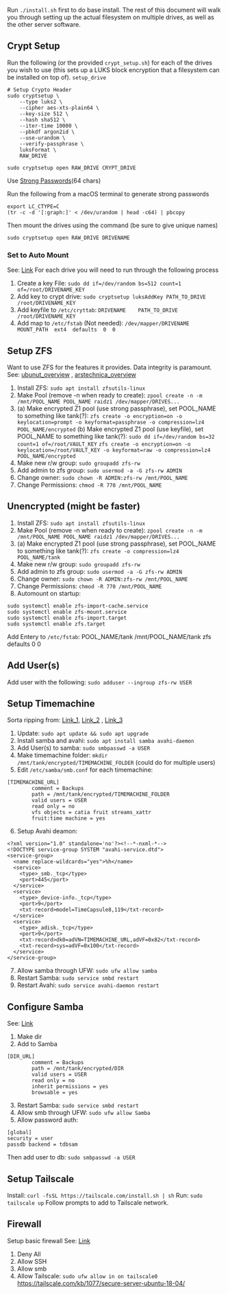 Run `./install.sh` first to do base install. The rest of this document will walk you through setting up the actual filesystem on multiple drives, as well as the other server software.

## Crypt Setup
Run the following (or the provided `crypt_setup.sh`) for each of the drives you wish to use (this sets up a LUKS block encryption that a filesystem can be installed on top of).
`setup_drive`
```
# Setup Crypto Header
sudo cryptsetup \
    --type luks2 \
    --cipher aes-xts-plain64 \
    --key-size 512 \
    --hash sha512 \
    --iter-time 10000 \
    --pbkdf argon2id \
    --use-urandom \
    --verify-passphrase \
    luksFormat \
    RAW_DRIVE

sudo cryptsetup open RAW_DRIVE CRYPT_DRIVE
```

Use [Strong Passwords](https://en.wikipedia.org/wiki/Password_strength)(64 chars)

Run the following from a macOS terminal to generate strong passwords
```
export LC_CTYPE=C
(tr -c -d '[:graph:]' < /dev/urandom | head -c64) | pbcopy
```

Then mount the drives using the command (be sure to give unique names)
```
sudo cryptsetup open RAW_DRIVE DRIVENAME 
```


### Set to Auto Mount
See: [Link](https://wiki.archlinux.org/title/Dm-crypt/System_configuration#Unlocking_with_a_keyfile)
For each drive you will need to run through the following process
1. Create a key File: `sudo dd if=/dev/random bs=512 count=1 of=/root/DRIVENAME_KEY`
2. Add key to crypt drive: `sudo cryptsetup luksAddKey PATH_TO_DRIVE /root/DRIVENAME_KEY`
2. Add keyfile to `/etc/cryttab`: `DRIVENAME    PATH_TO_DRIVE   /root/DRIVENAME_KEY`
3. Add map to `/etc/fstab` (Not needed): `/dev/mapper/DRIVENAME  MOUNT_PATH  ext4  defaults  0  0`

## Setup ZFS
Want to use ZFS for the features it provides. Data integrity is paramount.
See: [ubunut_overview](https://ubuntu.com/tutorials/setup-zfs-storage-pool#1-overview) , [arstechnica_overview](https://arstechnica.com/gadgets/2021/06/a-quick-start-guide-to-openzfs-native-encryption/) 
1. Install ZFS: `sudo apt install zfsutils-linux`
2. Make Pool (remove -n when ready to create): `zpool create -n -m /mnt/POOL_NAME POOL_NAME raidz1 /dev/mapper/DRIVES...`
3. (a) Make encrypted Z1 pool (use strong passphrase), set POOL_NAME to something like tank(?):
        `zfs create -o encryption=on -o keylocation=prompt -o keyformat=passphrase -o compression=lz4 POOL_NAME/encrypted` 
    (b) Make encrypted Z1 pool (use keyfile), set POOL_NAME to something like tank(?): 
        `sudo dd if=/dev/random bs=32 count=1 of=/root/VAULT_KEY`
        `zfs create -o encryption=on -o keylocation=/root/VAULT_KEY -o keyformat=raw -o compression=lz4 POOL_NAME/encrypted` 
4. Make new r/w group: `sudo groupadd zfs-rw`
5. Add admin to zfs group: `sudo usermod -a -G zfs-rw ADMIN`
6. Change owner: `sudo chown -R ADMIN:zfs-rw /mnt/POOL_NAME`
7. Change Permissions: `chmod -R 770 /mnt/POOL_NAME`

## Unencrypted (might be faster)
1. Install ZFS: `sudo apt install zfsutils-linux`
2. Make Pool (remove -n when ready to create): `zpool create -n -m /mnt/POOL_NAME POOL_NAME raidz1 /dev/mapper/DRIVES...`
3. (a) Make encrypted Z1 pool (use strong passphrase), set POOL_NAME to something like tank(?):
        `zfs create -o compression=lz4 POOL_NAME/tank`
4. Make new r/w group: `sudo groupadd zfs-rw`
5. Add admin to zfs group: `sudo usermod -a -G zfs-rw ADMIN`
6. Change owner: `sudo chown -R ADMIN:zfs-rw /mnt/POOL_NAME`
7. Change Permissions: `chmod -R 770 /mnt/POOL_NAME`
8. Automount on startup: 
```
sudo systemctl enable zfs-import-cache.service
sudo systemctl enable zfs-mount.service
sudo systemctl enable zfs-import.target
sudo systemctl enable zfs.target
```
Add Entery to `/etc/fstab`: POOL_NAME/tank /mnt/POOL_NAME/tank zfs defaults 0 0

## Add User(s)
Add user with the following: `sudo adduser --ingroup zfs-rw USER`


## Setup Timemachine 
Sorta ripping from: [Link_1](https://saschaeggi.medium.com/use-a-raspberry-pi-4-for-time-machine-works-with-big-sur-1e66a9650789), [Link_2](https://tomverbeure.github.io/2023/06/25/ThinMachine-a-Thin-Client-MacOS-Time-Machine-Appliance.html) , [Link_3](https://news.ycombinator.com/item?id=36472534) 
1. Update: `sudo apt update && sudo apt upgrade`
2. Install samba and avahi: `sudo apt install samba avahi-daemon` 
3. Add User(s) to samba: `sudo smbpasswd -a USER`
4. Make timemachine folder: `mkdir /mnt/tank/encrypted/TIMEMACHINE_FOLDER` (could do for multiple users)
5. Edit `/etc/samba/smb.conf` for each timemachine: 
```
[TIMEMACHINE_URL]
        comment = Backups
        path = /mnt/tank/encrypted/TIMEMACHINE_FOLDER
        valid users = USER 
        read only = no
        vfs objects = catia fruit streams_xattr
        fruit:time machine = yes
```
6. Setup Avahi deamon:
```
<?xml version="1.0" standalone='no'?><!--*-nxml-*-->
<!DOCTYPE service-group SYSTEM "avahi-service.dtd">
<service-group>
  <name replace-wildcards="yes">%h</name>
  <service>
    <type>_smb._tcp</type>
    <port>445</port>
  </service>
  <service>
    <type>_device-info._tcp</type>
    <port>9</port>
    <txt-record>model=TimeCapsule8,119</txt-record>
  </service>
  <service>
    <type>_adisk._tcp</type>
    <port>9</port>
    <txt-record>dk0=adVN=TIMEMACHINE_URL,adVF=0x82</txt-record>
    <txt-record>sys=adVF=0x100</txt-record>
  </service>
</service-group>
```
7. Allow samba through UFW: `sudo ufw allow samba`
8. Restart Samba: `sudo service smbd restart`
9. Restart Avahi: `sudo service avahi-daemon restart`


## Configure Samba
See: [Link](https://ubuntu.com/tutorials/install-and-configure-samba#3-setting-up-samba) 
1. Make dir
2. Add to Samba
```
[DIR_URL]
        comment = Backups
        path = /mnt/tank/encrypted/DIR
        valid users = USER 
        read only = no
        inherit permissions = yes
        browsable = yes
```
3. Restart Samba: `sudo service smbd restart`
4. Allow smb through UFW: `sudo ufw allow Samba`
5. Allow password auth:
```
[global]
security = user
passdb backend = tdbsam
```
Then add user to db: `sudo smbpasswd -a USER`


## Setup Tailscale
Install: `curl -fsSL https://tailscale.com/install.sh | sh`
Run: `sudo tailscale up`
Follow prompts to add to Tailscale network.

## Firewall
Setup basic firewall
See: [Link](https://www.digitalocean.com/community/tutorials/how-to-set-up-a-firewall-with-ufw-on-ubuntu-20-04) 
1. Deny All
2. Allow SSH
3. Allow smb
4. Allow Tailscale: `sudo ufw allow in on tailscale0`
    https://tailscale.com/kb/1077/secure-server-ubuntu-18-04/
